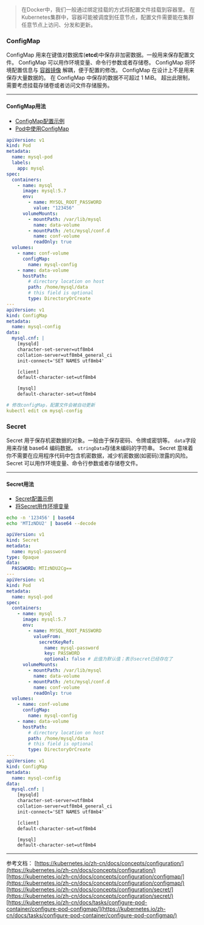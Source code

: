 > 在Docker中，我们一般通过绑定挂载的方式将配置文件挂载到容器里。
> 在Kubernetes集群中，容器可能被调度到任意节点，配置文件需要能在集群任意节点上访问、分发和更新。

### ConfigMap

ConfigMap 用来在键值对数据库(**etcd**)中保存非加密数据。一般用来保存配置文件。
ConfigMap 可以用作环境变量、命令行参数或者存储卷。
ConfigMap 将环境配置信息与 [容器镜像](https://kubernetes.io/zh-cn/docs/reference/glossary/?all=true#term-image) 解耦，便于配置的修改。
ConfigMap 在设计上不是用来保存大量数据的。
在 ConfigMap 中保存的数据不可超过 1 MiB。
超出此限制，需要考虑挂载存储卷或者访问文件存储服务。

---

#### ConfigMap用法

- [ConfigMap配置示例](https://kubernetes.io/docs/concepts/configuration/configmap/#configmaps-and-pods)
- [Pod中使用ConfigMap](https://kubernetes.io/docs/concepts/configuration/configmap/#using-configmaps-as-files-from-a-pod)

```yaml
apiVersion: v1
kind: Pod
metadata:
  name: mysql-pod
  labels:
    app: mysql
spec:
  containers:
    - name: mysql
      image: mysql:5.7
      env:
        - name: MYSQL_ROOT_PASSWORD
          value: "123456"
      volumeMounts:
        - mountPath: /var/lib/mysql
          name: data-volume
        - mountPath: /etc/mysql/conf.d
          name: conf-volume
          readOnly: true
  volumes:
    - name: conf-volume
      configMap:
        name: mysql-config
    - name: data-volume
      hostPath:
        # directory location on host
        path: /home/mysql/data
        # this field is optional
        type: DirectoryOrCreate
---
apiVersion: v1
kind: ConfigMap
metadata:
  name: mysql-config
data:
  mysql.cnf: |
    [mysqld]
    character-set-server=utf8mb4
    collation-server=utf8mb4_general_ci
    init-connect='SET NAMES utf8mb4'

    [client]
    default-character-set=utf8mb4

    [mysql]
    default-character-set=utf8mb4
```

```yaml
# 修改configMap，配置文件会被自动更新
kubectl edit cm mysql-config
```

### Secret

Secret 用于保存机密数据的对象。一般由于保存密码、令牌或密钥等。
`data`字段用来存储 base64 编码数据。
`stringData`存储未编码的字符串。
Secret 意味着你不需要在应用程序代码中包含机密数据，减少机密数据(如密码)泄露的风险。
Secret 可以用作环境变量、命令行参数或者存储卷文件。

---

#### Secret用法

- [Secret配置示例](https://kubernetes.io/zh-cn/docs/concepts/configuration/secret/#use-case)
- [将Secret用作环境变量](https://kubernetes.io/zh-cn/docs/concepts/configuration/secret/#using-secrets-as-environment-variables)

```bash
echo -n '123456' | base64
echo 'MTIzNDU2' | base64 --decode
```

```yaml
apiVersion: v1
kind: Secret
metadata:
  name: mysql-password
type: Opaque
data:
  PASSWORD: MTIzNDU2Cg==
---
apiVersion: v1
kind: Pod
metadata:
  name: mysql-pod
spec:
  containers:
    - name: mysql
      image: mysql:5.7
      env:
        - name: MYSQL_ROOT_PASSWORD
          valueFrom:
            secretKeyRef:
              name: mysql-password
              key: PASSWORD
              optional: false # 此值为默认值；表示secret已经存在了
      volumeMounts:
        - mountPath: /var/lib/mysql
          name: data-volume
        - mountPath: /etc/mysql/conf.d
          name: conf-volume
          readOnly: true
  volumes:
    - name: conf-volume
      configMap:
        name: mysql-config
    - name: data-volume
      hostPath:
        # directory location on host
        path: /home/mysql/data
        # this field is optional
        type: DirectoryOrCreate
---
apiVersion: v1
kind: ConfigMap
metadata:
  name: mysql-config
data:
  mysql.cnf: |
    [mysqld]
    character-set-server=utf8mb4
    collation-server=utf8mb4_general_ci
    init-connect='SET NAMES utf8mb4'

    [client]
    default-character-set=utf8mb4

    [mysql]
    default-character-set=utf8mb4
```

---

参考文档：
[https://kubernetes.io/zh-cn/docs/concepts/configuration/](https://kubernetes.io/zh-cn/docs/concepts/configuration/)
[https://kubernetes.io/zh-cn/docs/concepts/configuration/configmap/](https://kubernetes.io/zh-cn/docs/concepts/configuration/configmap/)
[https://kubernetes.io/zh-cn/docs/concepts/configuration/secret/](https://kubernetes.io/zh-cn/docs/concepts/configuration/secret/)
[https://kubernetes.io/zh-cn/docs/tasks/configure-pod-container/configure-pod-configmap/](https://kubernetes.io/zh-cn/docs/tasks/configure-pod-container/configure-pod-configmap/)

